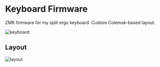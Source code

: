 # Keyboard Firmware
ZMK firmware for my split ergo keyboard. Custom Colemak-based layout.

![keyboard](https://github.com/tobloef/keyboard-firmware/assets/12204005/034b8707-77e6-430b-9e7a-800aa55bd053)

## Layout

![layout](https://github.com/user-attachments/assets/448cf2b8-89b5-4b92-916b-3a6bcb95bdcd)

